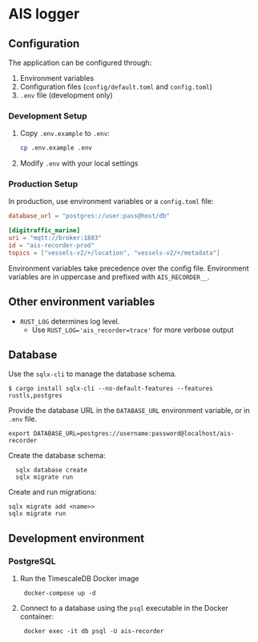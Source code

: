 # AIS logger

## Configuration

The application can be configured through:
1. Environment variables
2. Configuration files (`config/default.toml` and `config.toml`)
3. `.env` file (development only)

### Development Setup

1. Copy `.env.example` to `.env`:
   ```bash
   cp .env.example .env
   ```

2. Modify `.env` with your local settings

### Production Setup

In production, use environment variables or a `config.toml` file:

```toml
database_url = "postgres://user:pass@host/db"

[digitraffic_marine]
uri = "mqtt://broker:1883"
id = "ais-recorder-prod"
topics = ["vessels-v2/+/location", "vessels-v2/+/metadata"]
```

Environment variables take precedence over the config file. Environment
variables are in uppercase and prefixed with `AIS_RECORDER__`.

## Other environment variables

- `RUST_LOG` determines log level.
  - Use `RUST_LOG='ais_recorder=trace'` for more verbose output

## Database

Use the `sqlx-cli` to manage the database schema.

    $ cargo install sqlx-cli --no-default-features --features rustls,postgres

Provide the database URL in the `DATABASE_URL` environment variable, or in `.env` file.

    export DATABASE_URL=postgres://username:password@localhost/ais-recorder

Create the database schema:

      sqlx database create
      sqlx migrate run

Create and run migrations:

    sqlx migrate add <name>>
    sqlx migrate run

## Development environment

### PostgreSQL

1. Run the TimescaleDB Docker image

        docker-compose up -d

2. Connect to a database using the `psql` executable in the Docker container:

        docker exec -it db psql -U ais-recorder
